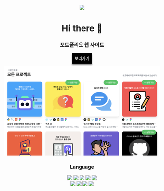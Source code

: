 <div align="center">
      <a href="https://hits.seeyoufarm.com"
        ><img
          src="https://hits.seeyoufarm.com/api/count/incr/badge.svg?url=https%3A%2F%2Fgithub.com%2Fitsjh1242&count_bg=%000000&title_bg=%000000&icon=hey.svg&icon_color=%23FFFFFF&title=hi+again%3F&edge_flat=false"
      /></a>
      <h1>Hi there 👋</h1>
      <div>
        <div>
          <h3>포트폴리오 웹 사이트</h3>
          <button style="border: none; padding: 8px; margin-bottom: 8px; background-color: black; box-shadow: 0px 4px 4px gray">
            <a href="https://itsjh1242.github.io/portfolio/" style="color: white; text-decoration: none">보러가기</a>
          </button>
        </div>
        <img src="https://github.com/itsjh1242/itsjh1242/blob/431c52998c2923de6c9305fe4d7e788e2f3ce964/src/img/readme_portfolio.png" alt="portfolio" />
      </div>
      <div class="flex">
        <h3>Language</h3>
      </div>
      <p>
        <img src="https://img.shields.io/badge/Python-3766AB?style=flat-square&logo=Python&logoColor=white" height="30" />
        <img src="https://img.shields.io/badge/Java-007396?style=flat-square&logo=Java&logoColor=white" height="30" />
        <img src="https://img.shields.io/badge/C-F26822?style=flat-square&logo=C&logoColor=white" height="30" />
        <img src="https://img.shields.io/badge/JavaScirpt-F7DF1E?style=flat-square&logo=JavaScript&logoColor=white" height="30" />
        <img src="https://img.shields.io/badge/Flutter-02569B?style=flat-square&logo=Flutter&logoColor=white" height="30" />
        <br />
        <img src="https://img.shields.io/badge/HTML5-E34F26?style=flat-square&logo=HTML5&logoColor=white" height="30" />
        <img src="https://img.shields.io/badge/MySQL-4479A1?style=flat-square&logo=MySQL&logoColor=white" height="30" />
        <img src="https://img.shields.io/badge/Android Studio-3DDC84?style=flat-square&logo=Android Studio&logoColor=white" height="30" />
        <img src="https://img.shields.io/badge/Flask-000000?style=flat-square&logo=Flask&logoColor=white" height="30" />
      </p>
    </div>
